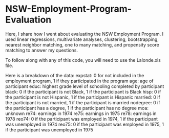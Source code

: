 # NSW-Employment-Program-Evaluation
Here, I share how I went about evaluating the NSW Employment Program. I used linear regressions, multivariate analyses, clustering, bootstrapping, nearest neighbor matching, one to many matching, and propensity score matching to answer my questions.

To follow along with any of this code, you will need to use the Lalonde.xls file.

Here is a breakdown of the data:
expstat: 0 for not included in the employment program, 1 if they participated in the program
age: age of participant
educ: highest grade level of schooling completed by participant
black: 0 if the participant is not Black, 1 if the participant is Black
hisp: 0 if the participant is not Hispanic, 1 if the participant is Hispanic
married: 0 if the participant is not married, 1 if the participant is married
nodegree: 0 if the participant has a degree, 1 if the participant has no degree
moa: unknown
re74: earnings in 1974
re75: earnings in 1975
re78: earnings in 1978
reo74: 0 if the participant was employed in 1974, 1 if the participant was unemployed in 1974
reo75: 0 if the participant was employed in 1975, 1 if the participant was unemployed in 1975
